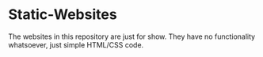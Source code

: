 # Static-Websites
The websites in this repository are just for show. They have no functionality whatsoever, just simple HTML/CSS code.
